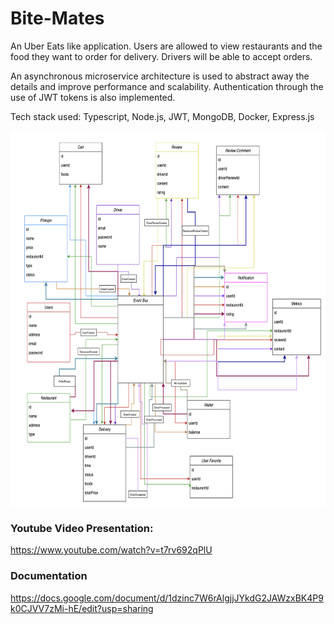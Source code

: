 # Bite-Mates

An Uber Eats like application. Users are allowed to view restaurants and the food they want to order for delivery. Drivers will be able to accept orders.

An asynchronous microservice architecture is used to abstract away the details and improve performance and scalability. Authentication through the use of JWT tokens is also implemented.

Tech stack used: 
Typescript, Node.js, JWT, MongoDB, Docker, Express.js 

<img src="./docs/arch.png" height="600px" width="700px"> </img>

### Youtube Video Presentation:

https://www.youtube.com/watch?v=t7rv692qPlU

### Documentation 

https://docs.google.com/document/d/1dzinc7W6rAlgjjJYkdG2JAWzxBK4P9k0CJVV7zMi-hE/edit?usp=sharing
